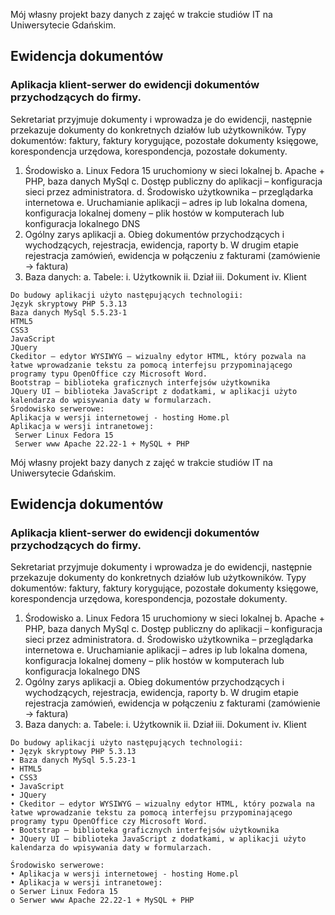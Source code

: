 Mój własny projekt bazy danych z zajęć w trakcie studiów IT na Uniwersytecie Gdańskim.

## Ewidencja dokumentów

### Aplikacja klient-serwer do ewidencji dokumentów przychodzących do firmy.

Sekretariat przyjmuje dokumenty i wprowadza je do ewidencji, następnie przekazuje dokumenty do konkretnych działów lub użytkowników. Typy dokumentów: faktury, faktury korygujące, pozostałe dokumenty księgowe, korespondencja urzędowa, korespondencja, pozostałe dokumenty.

1. Środowisko
a. Linux Fedora 15 uruchomiony w sieci lokalnej
b. Apache + PHP, baza danych MySql
c. Dostęp publiczny do aplikacji – konfiguracja sieci przez administratora.
d. Środowisko użytkownika – przeglądarka internetowa
e. Uruchamianie aplikacji – adres ip lub lokalna domena, konfiguracja lokalnej domeny – plik hostów w komputerach lub konfiguracja lokalnego DNS
2. Ogólny zarys aplikacji
a. Obieg dokumentów przychodzących i wychodzących, rejestracja, ewidencja, raporty
b. W drugim etapie rejestracja zamówień, ewidencja w połączeniu z fakturami (zamówienie -> faktura)
3. Baza danych:
a. Tabele:
i. Użytkownik
ii. Dział
iii. Dokument
iv. Klient

```
Do budowy aplikacji użyto następujących technologii:
Język skryptowy PHP 5.3.13
Baza danych MySql 5.5.23-1
HTML5
CSS3
JavaScript
JQuery
Ckeditor – edytor WYSIWYG – wizualny edytor HTML, który pozwala na łatwe wprowadzanie tekstu za pomocą interfejsu przypominającego programy typu OpenOffice czy Microsoft Word.
Bootstrap – biblioteka graficznych interfejsów użytkownika
JQuery UI – biblioteka JavaScript z dodatkami, w aplikacji użyto kalendarza do wpisywania daty w formularzach.
Środowisko serwerowe:
Aplikacja w wersji internetowej - hosting Home.pl
Aplikacja w wersji intranetowej:
 Serwer Linux Fedora 15
 Serwer www Apache 22.22-1 + MySQL + PHP
```

Mój własny projekt bazy danych z zajęć w trakcie studiów IT na Uniwersytecie Gdańskim.

## Ewidencja dokumentów

### Aplikacja klient-serwer do ewidencji dokumentów przychodzących do firmy.

Sekretariat przyjmuje dokumenty i wprowadza je do ewidencji, następnie przekazuje dokumenty do konkretnych działów lub użytkowników. Typy dokumentów: faktury, faktury korygujące, pozostałe dokumenty księgowe, korespondencja urzędowa, korespondencja, pozostałe dokumenty.

1. Środowisko
a. Linux Fedora 15 uruchomiony w sieci lokalnej
b. Apache + PHP, baza danych MySql
c. Dostęp publiczny do aplikacji – konfiguracja sieci przez administratora.
d. Środowisko użytkownika – przeglądarka internetowa
e. Uruchamianie aplikacji – adres ip lub lokalna domena, konfiguracja lokalnej domeny – plik hostów w komputerach lub konfiguracja lokalnego DNS
2. Ogólny zarys aplikacji
a. Obieg dokumentów przychodzących i wychodzących, rejestracja, ewidencja, raporty
b. W drugim etapie rejestracja zamówień, ewidencja w połączeniu z fakturami (zamówienie -> faktura)
3. Baza danych:
a. Tabele:
i. Użytkownik
ii. Dział
iii. Dokument
iv. Klient

```
Do budowy aplikacji użyto następujących technologii:
• Język skryptowy PHP 5.3.13
• Baza danych MySql 5.5.23-1
• HTML5
• CSS3
• JavaScript
• JQuery
• Ckeditor – edytor WYSIWYG – wizualny edytor HTML, który pozwala na łatwe wprowadzanie tekstu za pomocą interfejsu przypominającego programy typu OpenOffice czy Microsoft Word.
• Bootstrap – biblioteka graficznych interfejsów użytkownika
• JQuery UI – biblioteka JavaScript z dodatkami, w aplikacji użyto kalendarza do wpisywania daty w formularzach.

Środowisko serwerowe:
• Aplikacja w wersji internetowej - hosting Home.pl
• Aplikacja w wersji intranetowej:
o Serwer Linux Fedora 15
o Serwer www Apache 22.22-1 + MySQL + PHP
```
